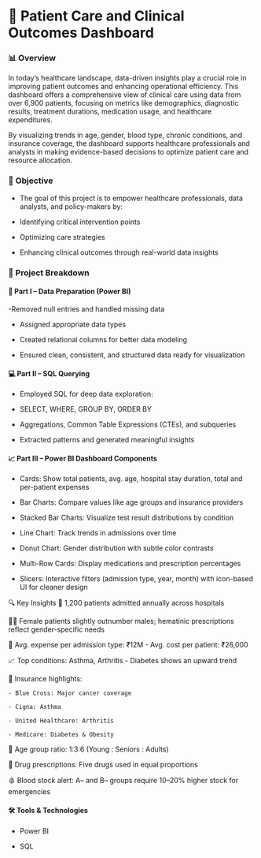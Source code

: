 # 🏥 Patient Care and Clinical Outcomes Dashboard
### 📊 Overview
  In today’s healthcare landscape, data-driven insights play a crucial role in improving patient outcomes and enhancing operational efficiency. This dashboard offers a comprehensive view of clinical care using data from over 6,900 patients, focusing on metrics like demographics, diagnostic results, treatment durations, medication usage, and healthcare expenditures.

  By visualizing trends in age, gender, blood type, chronic conditions, and insurance coverage, the dashboard supports healthcare professionals and analysts in making evidence-based decisions to optimize patient care and resource allocation.

### 🎯 Objective
- The goal of this project is to empower healthcare professionals, data analysts, and policy-makers by:

- Identifying critical intervention points

- Optimizing care strategies

- Enhancing clinical outcomes through real-world data insights

### 🔧 Project Breakdown
#### 🧹 Part I – Data Preparation (Power BI)
-Removed null entries and handled missing data

- Assigned appropriate data types

- Created relational columns for better data modeling

- Ensured clean, consistent, and structured data ready for visualization

#### 💻 Part II – SQL Querying
- Employed SQL for deep data exploration:

- SELECT, WHERE, GROUP BY, ORDER BY

- Aggregations, Common Table Expressions (CTEs), and subqueries

- Extracted patterns and generated meaningful insights

#### 📈 Part III – Power BI Dashboard Components
- Cards: Show total patients, avg. age, hospital stay duration, total and per-patient expenses

- Bar Charts: Compare values like age groups and insurance providers

- Stacked Bar Charts: Visualize test result distributions by condition

- Line Chart: Track trends in admissions over time

- Donut Chart: Gender distribution with subtle color contrasts

- Multi-Row Cards: Display medications and prescription percentages

- Slicers: Interactive filters (admission type, year, month) with icon-based UI for cleaner design

🔍 Key Insights
📅 1,200 patients admitted annually across hospitals

👩‍⚕️ Female patients slightly outnumber males; hematinic prescriptions reflect gender-specific needs

💸 Avg. expense per admission type: ₹12M
    - Avg. cost per patient: ₹26,000

📈 Top conditions: Asthma, Arthritis
     - Diabetes shows an upward trend

🏥 Insurance highlights:

    - Blue Cross: Major cancer coverage

    - Cigna: Asthma

    - United Healthcare: Arthritis

    - Medicare: Diabetes & Obesity

👥 Age group ratio: 1:3:6 (Young : Seniors : Adults)

💊 Drug prescriptions: Five drugs used in equal proportions

🩸 Blood stock alert: A– and B– groups require 10–20% higher stock for emergencies

#### 🛠 Tools & Technologies
- Power BI

- SQL





